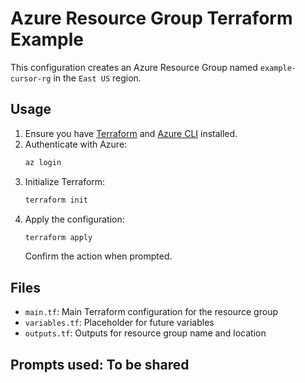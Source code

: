 # Azure Resource Group Terraform Example

This configuration creates an Azure Resource Group named `example-cursor-rg` in the `East US` region.

## Usage

1. Ensure you have [Terraform](https://www.terraform.io/downloads.html) and [Azure CLI](https://docs.microsoft.com/en-us/cli/azure/install-azure-cli) installed.
2. Authenticate with Azure:
   ```sh
   az login
   ```
3. Initialize Terraform:
   ```sh
   terraform init
   ```
4. Apply the configuration:
   ```sh
   terraform apply
   ```
   Confirm the action when prompted.

## Files
- `main.tf`: Main Terraform configuration for the resource group
- `variables.tf`: Placeholder for future variables
- `outputs.tf`: Outputs for resource group name and location 

## Prompts used: To be shared
